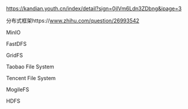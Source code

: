 https://kandian.youth.cn/index/detail?sign=0jlVm6Ldn3ZDbng&ipage=3



分布式框架https://www.zhihu.com/question/26993542

MinIO

FastDFS

GridFS

Taobao File System

Tencent File System

MogileFS

HDFS
